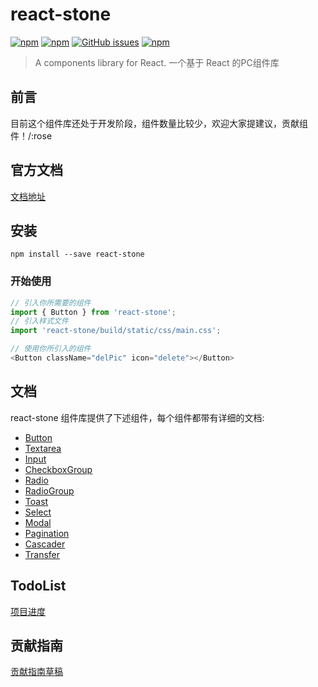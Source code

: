 # react-stone
[![npm](https://img.shields.io/npm/v/react-stone.svg?style=flat-square)](https://www.npmjs.com/package/react-stone)
[![npm](https://img.shields.io/npm/dm/react-stone.svg?style=flat-square)](https://www.npmjs.com/package/react-stone)
[![GitHub issues](https://img.shields.io/github/issues/JD-Smart-FE/react-stone.svg?style=flat-square)](https://github.com/JD-Smart-FE/rect-stone/issues)
[![npm](https://img.shields.io/npm/l/react-stone.svg?style=flat-square)](https://github.com/JD-Smart-FE/react-stone/blob/master/LICENSE)
> A components library for React. 一个基于 React 的PC组件库


## 前言

目前这个组件库还处于开发阶段，组件数量比较少，欢迎大家提建议，贡献组件！/:rose

## 官方文档

[文档地址](https://jd-smart-fe.github.io/react-stone/build/index.html#/Intro)

## 安装

```
npm install --save react-stone
```

### 开始使用

```js
// 引入你所需要的组件
import { Button } from 'react-stone';
// 引入样式文件
import 'react-stone/build/static/css/main.css';

// 使用你所引入的组件
<Button className="delPic" icon="delete"></Button>

```

## 文档
react-stone 组件库提供了下述组件，每个组件都带有详细的文档:

- [Button](https://github.com/jd-smart-fe/react-stone/tree/master/src/components/Button)
- [Textarea](https://github.com/jd-smart-fe/react-stone/tree/master/src/components/Textarea)
- [Input](https://github.com/jd-smart-fe/react-stone/tree/master/src/components/Input)
- [CheckboxGroup](https://github.com/jd-smart-fe/react-stone/tree/master/src/components/CheckboxGroup)
- [Radio](https://github.com/jd-smart-fe/react-stone/tree/master/src/components/RadioGroup)
- [RadioGroup](https://github.com/jd-smart-fe/react-stone/tree/master/src/components/RadioGroup)
- [Toast](https://github.com/jd-smart-fe/react-stone/tree/master/src/components/Toast)
- [Select](https://github.com/jd-smart-fe/react-stone/tree/master/src/components/Select)
- [Modal](https://github.com/jd-smart-fe/react-stone/tree/master/src/components/Modal)
- [Pagination](https://github.com/jd-smart-fe/react-stone/tree/master/src/components/Pagination)
- [Cascader](https://github.com/jd-smart-fe/react-stone/tree/master/src/components/Cascader)
- [Transfer](https://github.com/jd-smart-fe/react-stone/tree/master/src/components/Transfer)

## TodoList

[项目进度](https://github.com/orgs/jd-smart-fe/projects/6)

## 贡献指南

[贡献指南草稿](https://github.com/jd-smart-fe/react-stone/tree/master/docs/contribute.md)
